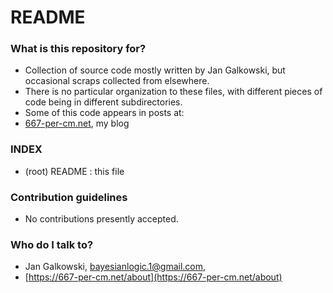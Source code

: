 # README #

### What is this repository for? ###

* Collection of source code mostly written by Jan Galkowski, but occasional scraps collected from elsewhere.
* There is no particular organization to these files, with different pieces of code being in different subdirectories.
* Some of this code appears in posts at:
* [667-per-cm.net](https://667-per-cm.net), my blog

### INDEX ###

* (root) README : this file

### Contribution guidelines ###

* No contributions presently accepted.

### Who do I talk to? ###

* Jan Galkowski, bayesianlogic.1@gmail.com, 
* [https://667-per-cm.net/about](https://667-per-cm.net/about)


